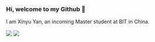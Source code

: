 ### Hi, welcome to my Github 👋
I am Xinyu Yan, an incoming Master student at BIT in China.

<picture>
    <source media="(prefers-color-scheme: dark)" srcset="https://github-readme-stats.vercel.app/api?username=fengyanzi&theme=dark&show_icons=true">
    <img align="center"  src="https://github-readme-stats.vercel.app/api?username=fengyanzi&show_icons=true">
</picture>
<picture>
<source media="(prefers-color-scheme: dark)" srcset="https://github-readme-stats.vercel.app/api/top-langs/?username=fengyanzi&layout=donut">
    <img align="center" src="https://github-readme-stats.vercel.app/api/top-langs/?username=fengyanzi&layout=donut">
</picture>
